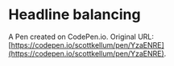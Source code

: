 # Headline balancing

A Pen created on CodePen.io. Original URL: [https://codepen.io/scottkellum/pen/YzaENRE](https://codepen.io/scottkellum/pen/YzaENRE).

